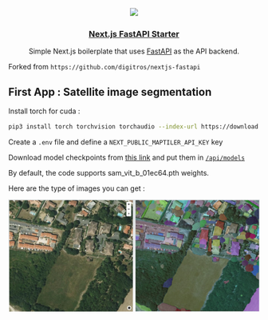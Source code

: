 <p align="center">
  <a href="https://nextjs-fastapi-starter.vercel.app/">
    <img src="https://assets.vercel.com/image/upload/v1588805858/repositories/vercel/logo.png" height="96">
    <h3 align="center">Next.js FastAPI Starter</h3>
  </a>
</p>

<p align="center">Simple Next.js boilerplate that uses <a href="https://fastapi.tiangolo.com/">FastAPI</a> as the API backend.</p>

Forked from `https://github.com/digitros/nextjs-fastapi`

## First App : Satellite image segmentation

Install torch for cuda :

```bash
pip3 install torch torchvision torchaudio --index-url https://download.pytorch.org/whl/cu118
```

Create a `.env` file and define a `NEXT_PUBLIC_MAPTILER_API_KEY` key

Download model checkpoints from [this link](https://github.com/facebookresearch/segment-anything#model-checkpoints) and put them in [`/api/models`](/api//models/README.md)

By default, the code supports sam_vit_b_01ec64.pth weights.

Here are the type of images you can get :

![Test Image](./public/assets/example_segmentation.png)
